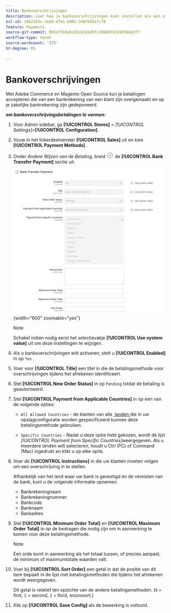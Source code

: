 ```yaml
---
title: Bankoverschrijvingen
description: Leer hoe je bankoverschrijvingen kunt instellen als een offline betalingsmethode in je winkel.
exl-id: 34b2163c-2edd-4741-b002-3d8fb561fc78
feature: Payments
source-git-commit: 8b5af316ab1d2e632ed5fc2066974326830ab3f7
workflow-type: tm+mt
source-wordcount: '275'
ht-degree: 0%

---
```


# Bankoverschrijvingen

Met Adobe Commerce en Magento Open Source kun je betalingen accepteren die van een bankrekening van een klant zijn overgemaakt en op je zakelijke bankrekening zijn gedeponeerd.

**_om bankoverschrijvingsbetalingen te vormen:_**

1. Voor _Admin_ sidebar, ga **[!UICONTROL Stores]** > _[!UICONTROL Settings]_>**[!UICONTROL Configuration]**.

1. Vouw in het linkerdeelvenster **[!UICONTROL Sales]** uit en kies **[!UICONTROL Payment Methods]** .

1. Onder _Andere Wijzen van de Betaling_, breid ![&#x200B; de selecteur van de Uitbreiding &#x200B;](../assets/icon-display-expand.png) de **[!UICONTROL Bank Transfer Payment]** sectie uit.

   ![&#x200B; Betaling van de Overdracht van de Bank &#x200B;](../configuration-reference/sales/assets/payment-methods-bank-transfer-payment.png){width="600" zoomable="yes"}

   >[!NOTE]
   >
   >Schakel indien nodig eerst het selectievakje **[!UICONTROL Use system value]** uit om deze instellingen te wijzigen.

1. Als u bankoverschrijvingen wilt activeren, stelt u **[!UICONTROL Enabled]** in op `Yes` .

1. Voer voor **[!UICONTROL Title]** een titel in die de betalingsmethode voor overschrijvingen tijdens het afrekenen identificeert.

1. Stel **[!UICONTROL New Order Status]** in op `Pending` totdat de betaling is geautoriseerd.

1. Stel **[!UICONTROL Payment from Applicable Countries]** in op een van de volgende opties:

   - `All Allowed Countries` - de klanten van alle [&#x200B; landen &#x200B;](../getting-started/store-details.md#country-options) die in uw opslagconfiguratie worden gespecificeerd kunnen deze betalingsmethode gebruiken.

   - `Specific Countries` - Nadat u deze optie hebt gekozen, wordt de lijst _[!UICONTROL Payment from Specific Countries]_&#x200B;weergegeven. Als u meerdere landen wilt selecteren, houdt u Ctrl (PC) of Command (Mac) ingedrukt en klikt u op elke optie.

1. Voer de **[!UICONTROL Instructions]** in die uw klanten moeten volgen om een overschrijving in te stellen.

   Afhankelijk van het land waar uw bank is gevestigd en de vereisten van de bank, kunt u de volgende informatie opnemen:

   - Bankrekeningnaam
   - Bankrekeningnummer
   - Bankcode
   - Banknaam
   - Bankadres

1. Stel **[!UICONTROL Minimum Order Total]** en **[!UICONTROL Maximum Order Total]** in op de bedragen die nodig zijn om in aanmerking te komen voor deze betalingsmethode.

   >[!NOTE]
   >
   >Een orde komt in aanmerking als het totaal tussen, of precies aanpast, de minimum of maximumtotale waarden valt.

1. Voer bij **[!UICONTROL Sort Order]** een getal in dat de positie van dit item bepaalt in de lijst met betalingsmethoden die tijdens het afrekenen wordt weergegeven.

   Dit getal is relatief ten opzichte van de andere betalingsmethoden. (`0` = first, `1` = second, `2` = third, enzovoort.)

1. Klik op **[!UICONTROL Save Config]** als de bewerking is voltooid.
